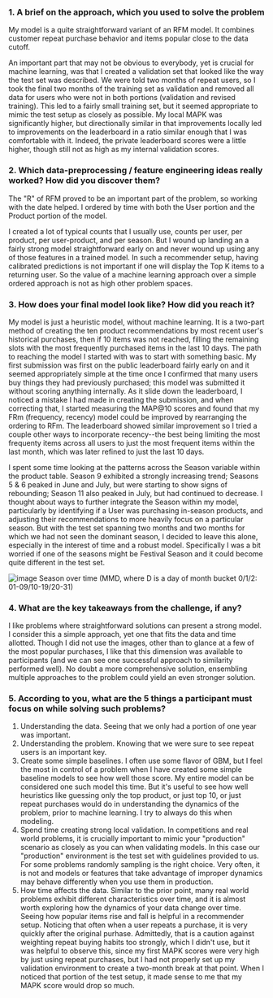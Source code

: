 ### 1. A brief on the approach, which you used to solve the problem
My model is a quite straightforward variant of an RFM model. 
It combines customer repeat purchase behavior and items popular close to the data cutoff.

An important part that may not be obvious to everybody, yet is crucial for machine learning, was that I created a validation set that looked like the way the test set was described. 
We were told two months of repeat users, so I took the final two months of the training set as validation and removed all data for users who were not in both portions (validation and revised training). 
This led to a fairly small training set, but it seemed appropriate to mimic the test setup as closely as possible. My local MAPK was significantly higher, but directionally similar in that improvements locally led to improvements on the leaderboard in a ratio similar enough that I was comfortable with it. Indeed, the private leaderboard scores were a little higher, though still not as high as my internal validation scores.

### 2. Which data-preprocessing / feature engineering ideas really worked? How did you discover them?
The "R" of RFM proved to be an important part of the problem, so working with the date helped. I ordered by time with both the User portion and the Product portion of the model.

I created a lot of typical counts that I usually use, counts per user, per product, per user-product, and per season. But I wound up landing an a fairly strong model straightforward early on and never wound up using any of those features in a trained model. In such a recommender setup, having calibrated predictions is not important if one will display the Top K items to a returning user. So the value of a machine learning approach over a simple ordered approach is not as high other problem spaces.

### 3. How does your final model look like? How did you reach it?
My model is just a heuristic model, without machine learning. It is a two-part method of creating the ten product recommendations by most recent user's historical purchases, then if 10 items was not reached, filling the remaining slots with the most frequently purchased items in the last 10 days.
The path to reaching the model I started with was to start with something basic. My first submission was first on the public leaderboard fairly early on and it seemed appropriately simple at the time once I confirmed that many users buy things they had previously purchased; this model was submitted it without scoring anything internally. As it slide down the leaderboard, I noticed a mistake I had made in creating the submission, and when correcting that, I started measuring the MAP@10 scores and found that my FRm (frequency, recency) model could be improved by rearranging the ordering to RFm. The leaderboard showed similar improvement so I tried a couple other ways to incorporate recency--the best being limiting the most frequenty items across all users to just the most frequent items within the last month, which was later refined to just the last 10 days.

I spent some time looking at the patterns across the Season variable within the product table. Season 9 exhibited a strongly increasing trend; Seasons 5 & 6 peaked in June and July, but were starting to show signs of rebounding; Season 11 also peaked in July, but had continued to decrease. I thought about ways to further integrate the Season within my model, particularly by identifying if a User was purchasing in-season products, and adjusting their recommendations to more heavily focus on a particular season. But with the test set spanning two months and two months for which we had not seen the dominant season, I decided to leave this alone, especially in the interest of time and a robust model. Specifically I was a bit worried if one of the seasons might be Festival Season and it could become quite different in the test set.

![image](https://user-images.githubusercontent.com/2976822/51584881-d5ab1000-1e9c-11e9-8603-a2ec47bacd94.png)
Season over time (MMD, where D is a day of month bucket 0/1/2: 01-09/10-19/20-31)

### 4. What are the key takeaways from the challenge, if any?
I like problems where straightforward solutions can present a strong model. I consider this a simple approach, yet one that fits the data and time allotted. Though I did not use the images, other than to glance at a few of the most popular purchases, I like that this dimension was available to participants (and we can see one successful approach to similarity performed well). No doubt a more comprehensive solution, ensembling multiple approaches to the problem could yield an even stronger solution.

### 5. According to you, what are the 5 things a participant must focus on while solving such problems?
1. Understanding the data. Seeing that we only had a portion of one year was important.
2. Understanding the problem. Knowing that we were sure to see repeat users is an important key.
3. Create some simple baselines. I often use some flavor of GBM, but I feel the most in control of a problem when I have created some simple baseline models to see how well those score. My entire model can be considered one such model this time. But it's useful to see how well heuristics like guessing only the top product, or just top 10, or just repeat purchases would do in understanding the dynamics of the problem, prior to machine learning. I try to always do this when modeling.
4. Spend time creating strong local validation. In competitions and real world problems, it is crucially important to mimic your "production" scenario as closely as you can when validating models. In this case our "production" environment is the test set with guidelines provided to us. For some problems randomly sampling is the right choice. Very often, it is not and models or features that take advantage of improper dynamics may behave differently when you use them in production.
5. How time affects the data. Similar to the prior point, many real world problems exhibit different characteristics over time, and it is almost worth exploring how the dynamics of your data change over time. Seeing how popular items rise and fall is helpful in a recommender setup. Noticing that often when a user repeats a purchase, it is very quickly after the original purhase. Admittedly, that is a caution against weighting repeat buying habits too strongly, which I didn't use, but it was helpful to observe this, since my first MAPK scores were very high by just using repeat purchases, but I had not properly set up my validation environment to create a two-month break at that point. When I noticed that portion of the test setup, it made sense to me that my MAPK score would drop so much.
